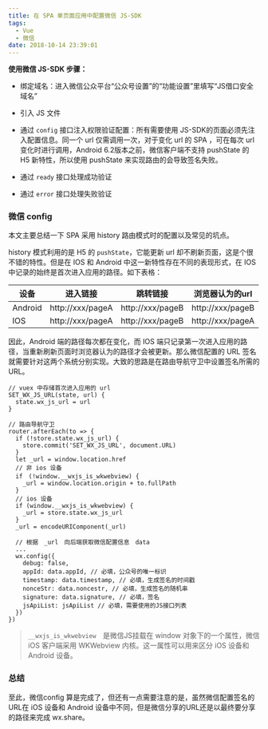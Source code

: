 ```yaml
---
title: 在 SPA 单页面应用中配置微信 JS-SDK
tags:
  - Vue
  - 微信
date: 2018-10-14 23:39:01
---
```



**使用微信 JS-SDK 步骤：**

- 绑定域名：进入微信公众平台“公众号设置”的“功能设置”里填写“JS借口安全域名”

- 引入 JS 文件

- 通过 `config` 接口注入权限验证配置：所有需要使用 JS-SDK的页面必须先注入配置信息。同一个 url 仅需调用一次，对于变化 url 的 SPA ，可在每次 url 变化时进行调用，Android 6.2版本之前，微信客户端不支持 pushState 的 H5 新特性，所以使用 pushState 来实现路由的会导致签名失败。

- 通过 `ready` 接口处理成功验证

- 通过 `error` 接口处理失败验证

<!-- more -->

### 微信 config

本文主要总结一下 SPA 采用 history 路由模式时的配置以及常见的坑点。

history 模式利用的是 H5 的 `pushState`，它能更新 url 却不刷新页面，这是个很不错的特性。但是在 IOS 和 Android 中这一新特性存在不同的表现形式，在 IOS 中记录的始终是首次进入应用的路径。如下表格：

| 设备 | 进入链接 | 跳转链接 | 浏览器认为的url |
|-----|:-------:|:------:|:---:|
| Android | http://xxx/pageA | http://xxx/pageB | http://xxx/pageB |
| IOS | http://xxx/pageA | http://xxx/pageB | http://xxx/pageA |

因此，Android 端的路径每次都在变化，而 IOS 端只记录第一次进入应用的路径，当重新刷新页面时浏览器认为的路径才会被更新。那么微信配置的 URL 签名就需要针对这两个系统分别实现。大致的思路是在路由导航守卫中设置签名所需的URL。

```
// vuex 中存储首次进入应用的 url
SET_WX_JS_URL(state, url) {
  state.wx_js_url = url
}

// 路由导航守卫
router.afterEach(to => {
  if (!store.state.wx_js_url) {
    store.commit('SET_WX_JS_URL', document.URL)
  }
  let _url = window.location.href
  // 非 ios 设备
  if　(!window.__wxjs_is_wkwebview) {
    _url = window.location.origin + to.fullPath
  }
  // ios 设备
  if (window.__wxjs_is_wkwebview) {
    _url = store.state.wx_js_url
  }
  _url = encodeURIComponent(_url)

  // 根据　_url　向后端获取微信配置信息　data
  ...
  wx.config({
    debug: false,
    appId: data.appId, // 必填，公众号的唯一标识
    timestamp: data.timestamp, // 必填，生成签名的时间戳
    nonceStr: data.noncestr, // 必填，生成签名的随机串
    signature: data.signature, // 必填，签名
    jsApiList: jsApiList // 必填，需要使用的JS接口列表
  })
})
```

> `__wxjs_is_wkwebview`　是微信JS挂载在 window 对象下的一个属性，微信 iOS 客户端采用 WKWebview 内核。这一属性可以用来区分 iOS 设备和 Android 设备。

### 总结

至此，微信config 算是完成了，但还有一点需要注意的是，虽然微信配置签名的URL在 iOS 设备和 Android 设备中不同，但是微信分享的URL还是以最终要分享的路径来完成 wx.share。